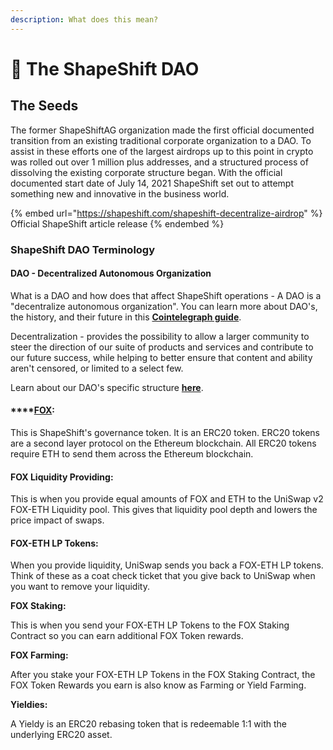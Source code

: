 ```yaml
---
description: What does this mean?
---
```


# 🔮 The ShapeShift DAO

## The Seeds

The former ShapeShiftAG organization made the first official documented transition from an existing traditional corporate organization to a DAO. To assist in these efforts one of the largest airdrops up to this point in crypto was rolled out over 1 million plus addresses, and a structured process of dissolving the existing corporate structure began. With the official documented start date of July 14, 2021 ShapeShift set out to attempt something new and innovative in the business world.

{% embed url="https://shapeshift.com/shapeshift-decentralize-airdrop" %}
Official ShapeShift article release
{% endembed %}

### ShapeShift DAO Terminology

#### **DAO -** Decentralized Autonomous Organization

What is a DAO and how does that affect ShapeShift operations - A DAO is a "decentralize autonomous organization". You can learn more about DAO's, the history, and their future in this [**Cointelegraph guide**](https://cointelegraph.com/ethereum-for-beginners/what-is-dao).

Decentralization -  provides the possibility to allow a larger community to steer the direction of our suite of products and services and contribute to our future success, while helping to better ensure that content and ability aren't censored, or limited to a select few.

Learn about our DAO's specific structure [**here**](https://forum.shapeshift.com/t/shapeshift-organizational-structure/50).

#### ****[**FOX**](https://medium.com/@ShapeShift.com/what-is-shapeshifts-fox-token-7fbec3bccbfc)**:**

This is ShapeShift's governance token. It is an ERC20 token. ERC20 tokens are a second layer protocol on the Ethereum blockchain. All ERC20 tokens require ETH to send them across the Ethereum blockchain.

#### **FOX Liquidity Providing:**&#x20;

This is when you provide equal amounts of FOX and ETH to the UniSwap v2 FOX-ETH Liquidity pool. This gives that liquidity pool depth and lowers the price impact of swaps.

#### **FOX-ETH LP Tokens:**&#x20;

When you provide liquidity, UniSwap sends you back a FOX-ETH LP tokens. Think of these as a coat check ticket that you give back to UniSwap when you want to remove your liquidity.

**FOX Staking:**

&#x20;This is when you send your FOX-ETH LP Tokens to the FOX Staking Contract so you can earn additional FOX Token rewards.

**FOX Farming:**

After you stake your FOX-ETH LP Tokens in the FOX Staking Contract, the FOX Token Rewards you earn is also know as Farming or Yield Farming.

**Yieldies:** &#x20;

A Yieldy is an ERC20 rebasing token that is redeemable 1:1 with the underlying ERC20 asset.
